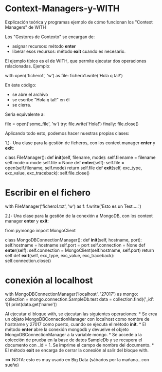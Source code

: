 # Context-Managers-y-WITH
Explicación teórica y programas ejemplo de cómo funcionan los "Context Managers" de WITH


Los "Gestores de Contexto" se encargan de:
 * asignar recursos: método __enter__
 * liberar esos recursos: método __exit__
cuando es necesario.

El ejemplo típico es el de WITH, que permite ejecutar dos operaciones relacionadas.
Ejemplo:

  with open('fichero1', 'w') as file:
      fichero1.write('Hola q tal!')

En éste código:
 * se abre el archivo
 * se escribe "Hola q tal!" en él
 * se cierra.
 
Sería equivalente a:

  file = open('some_file', 'w')
  try:
      file.write('Hola!')
  finally:
      file.close()

Aplicando todo esto, podemos hacer nuestras propias clases:

 1.)- Una clase para la gestión de ficheros, con los context manager __enter__ y __exit__:

  class FileManager(): 
      def __init__(self, filename, mode): 
          self.filename = filename 
          self.mode = mode 
          self.file = None
      def __enter__(self): 
          self.file = open(self.filename, self.mode) 
          return self.file
      def __exit__(self, exc_type, exc_value, exc_traceback): 
          self.file.close() 

  # Escribir en el fichero
  with FileManager('fichero1.txt', 'w') as f: 
      f.write('Esto es un Test.....') 


 2.)- Una clase para la gestión de la conexión a MongoDB, con los context manager __enter__ y __exit__:
 
  from pymongo import MongoClient 

  class MongoDBConnectionManager(): 
      def __init__(self, hostname, port): 
          self.hostname = hostname 
          self.port = port 
          self.connection = None
      def __enter__(self): 
          self.connection = MongoClient(self.hostname, self.port) 
          return self
      def __exit__(self, exc_type, exc_value, exc_traceback): 
          self.connection.close() 

  # conexión al localhost 
  with MongoDBConnectionManager('localhost', '27017') as mongo: 
      collection = mongo.connection.SampleDb.test 
      data = collection.find({'_id': 1}) 
      print(data.get('name')) 
    
  
  Al ejecutar el bloque with, se ejecutan las siguientes operaciones:
    * Se crea un objeto MongoDBConnectionManager con localhost como nombre de hostname y 27017 como puerto, cuando se ejecuta el método
      __init__.
    * El método __enter__ abre la conexión mongodb y devuelve el objeto MongoDBConnectionManager a la variable mongo.
    * Se accede a la colección de prueba en la base de datos SampleDb y se recupera el documento con _id = 1. Se imprime el campo de
      nombre del documento.
    * El método __exit__ se encarga de cerrar la conexión al salir del bloque with.
  
  ==> NOTA: esto es muy usado en Big Data (sábados por la mañana...con sueño)
